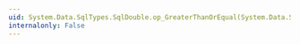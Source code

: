 ```yaml
---
uid: System.Data.SqlTypes.SqlDouble.op_GreaterThanOrEqual(System.Data.SqlTypes.SqlDouble,System.Data.SqlTypes.SqlDouble)
internalonly: False
---
```

